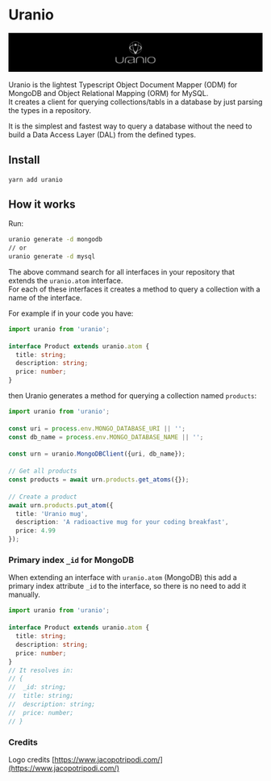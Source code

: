 # Uranio

![uranio logo](./img/uranio_logo_1440x220.png)

Uranio is the lightest Typescript Object Document Mapper (ODM) for MongoDB and
Object Relational Mapping (ORM) for MySQL.\
It creates a client for querying collections/tabls in a database by just parsing
the types in a repository.

It is the simplest and fastest way to query a database without the need to build
a Data Access Layer (DAL) from the defined types.

## Install

```
yarn add uranio
```

## How it works

Run:
```bash
uranio generate -d mongodb
// or
uranio generate -d mysql
```

The above command search for all interfaces in your repository that extends
the `uranio.atom` interface.\
For each of these interfaces it creates a method to query a collection with a
name of the interface.

For example if in your code you have:

```typescript
import uranio from 'uranio';

interface Product extends uranio.atom {
  title: string;
  description: string;
  price: number;
}
```

then Uranio generates a method for querying a collection named `products`:

```typescript
import uranio from 'uranio';

const uri = process.env.MONGO_DATABASE_URI || '';
const db_name = process.env.MONGO_DATABASE_NAME || '';

const urn = uranio.MongoDBClient({uri, db_name});

// Get all products
const products = await urn.products.get_atoms({});

// Create a product
await urn.products.put_atom({
  title: 'Uranio mug',
  description: 'A radioactive mug for your coding breakfast',
  price: 4.99
});
```

### Primary index `_id` for MongoDB

When extending an interface with `uranio.atom` (MongoDB) this add a primary
index attribute `_id` to the interface, so there is no need to add it manually.

```typescript
import uranio from 'uranio';

interface Product extends uranio.atom {
  title: string;
  description: string;
  price: number;
}
// It resolves in:
// {
//  _id: string;
//  title: string;
//  description: string;
//  price: number;
// }
```

### Credits

Logo credits [https://www.jacopotripodi.com/](https://www.jacopotripodi.com/)

